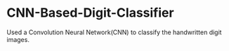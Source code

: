 # CNN-Based-Digit-Classifier
Used a Convolution Neural Network(CNN) to classify the handwritten digit images.
